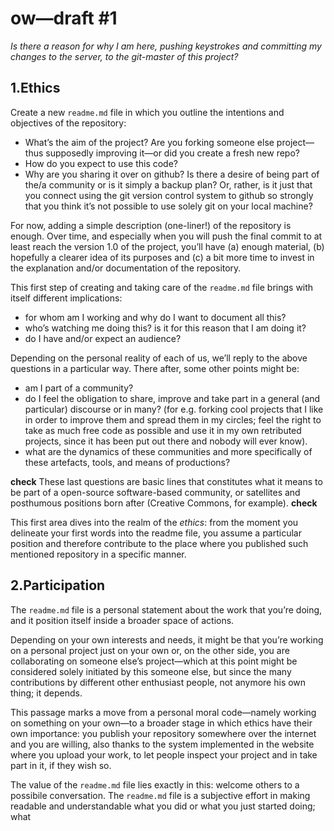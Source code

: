 # ow—draft #1

*Is there a reason for why I am here, pushing keystrokes and committing my changes to the server, to the git-master of this project?*

## 1.Ethics

Create a new `readme.md` file in which you outline the intentions and objectives of the repository:
* What’s the aim of the project? Are you forking someone else project—thus supposedly improving it—or did you create a fresh new repo?
* How do you expect to use this code? 
* Why are you sharing it over on github? Is there a desire of being part of the/a community or is it simply a backup plan? Or, rather, is it just that you connect using the git version control system to github so strongly that you think it’s not possible to use solely git on your local machine?

For now, adding a simple description (one-liner!) of the repository is enough. Over time, and especially when you will push the final commit to at least reach the version 1.0 of the project, you’ll have (a) enough material, (b) hopefully a clearer idea of its purposes and (c) a bit more time to invest in the explanation and/or documentation of the repository.

This first step of creating and taking care of the `readme.md` file brings with itself different implications:
* for whom am I working and why do I want to document all this?
* who’s watching me doing this? is it for this reason that I am doing it?
* do I have and/or expect an audience?

Depending on the personal reality of each of us, we’ll reply to the above questions in a particular way. There after, some other points might be:
* am I part of a community?
* do I feel the obligation to share, improve and take part in a general (and particular) discourse or in many? (for e.g. forking cool projects that I like in order to improve them and spread them in my circles; feel the right to take as much free code as possible and use it in my own retributed projects, since it has been put out there and nobody will ever know).
* what are the dynamics of these communities and more specifically of these artefacts, tools, and means of productions?

**check**
These last questions are basic lines that constitutes what it means to be part of a open-source software-based community, or satellites and posthumous positions born after (Creative Commons, for example).
**check**

This first area dives into the realm of the *ethics*: from the moment you delineate your first words into the readme file, you assume a particular position and therefore contribute to the place where you published such mentioned repository in a specific manner.

## 2.Participation

The `readme.md` file is a personal statement about the work that you’re doing, and it position itself inside a broader space of actions.

Depending on your own interests and needs, it might be that you’re working on a personal project just on your own or, on the other side, you are collaborating on someone else’s project—which at this point might be considered solely initiated by this someone else, but since the many contributions by different other enthusiast people, not anymore his own thing; it depends.

This passage marks a move from a personal moral code—namely working on something on your own—to a broader stage in which ethics have their own importance: you publish your repository somewhere over the internet and you are willing, also thanks to the system implemented in the website where you upload your work, to let people inspect your project and in take part in it, if they wish so.

The value of the `readme.md` file lies exactly in this: welcome others to a possibile conversation. The `readme.md` file is a subjective effort in making readable and understandable what you did or what you just started doing; what 